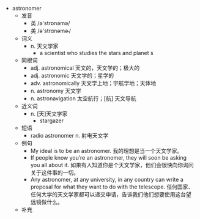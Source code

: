 - astronomer
  - 发音
    - 英 /ə'strɒnəmə/
    - 美 /ə'strɑnəmɚ/
  - 词义
    - n. 天文学家
      - a scientist who studies the stars and  planet s 
  - 同根词
    - adj. astronomical 天文的，天文学的；极大的
    - adj. astronomic 天文学的；星学的
    - adv. astronomically 天文学上地；宇航学地；天体地
    - n. astronomy 天文学
    - n. astronavigation 太空航行；[航] 天文导航
  - 近义词
    - n. [天]天文学家
      - stargazer
  - 短语
    - radio astronomer n. 射电天文学
  - 例句
    - My ideal is to be an astronomer. 我的理想是当一个天文学家。
    - If people know you’re an astronomer, they will soon be asking you all about it. 如果有人知道你是个天文学家，他们会很快向你询问关于这件事的一切。
    - Any astronomer, at any university, in any country can write a proposal for what they want to do with the telescope. 任何国家、任何大学的天文学家都可以递交申请，告诉我们他们想要使用这台望远镜做什么。
  - 补充